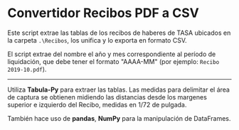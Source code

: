 # Convertidor Recibos PDF a CSV

Este script extrae las tablas de los recibos de haberes de TASA ubicados en la carpeta `.\Recibos`, los unifica y lo exporta en formato CSV.

El script extrae del nombre el año y mes correspondiente al período de liquidación, que debe tener el formato "AAAA-MM" (por ejemplo: `Recibo 2019-10.pdf`).

---

Utiliza **Tabula-Py** para extraer las tablas. Las medidas para delimitar el área de captura se obtienen midiendo las distancias desde los margenes superior e izquierdo del Recibo, medidas en 1/72 de pulgada.

También hace uso de **pandas**, **NumPy** para la manipulación de DataFrames.
